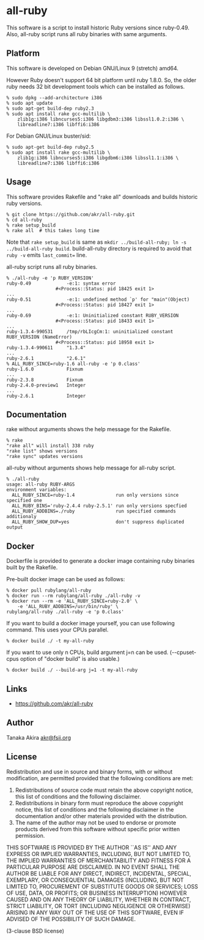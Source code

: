 # all-ruby

This software is a script to install historic Ruby versions since ruby-0.49.
Also, all-ruby script runs all ruby binaries with same arguments.

## Platform

This software is developed on Debian GNU/Linux 9 (stretch) amd64.

However Ruby doesn't support 64 bit platform until ruby 1.8.0.
So, the older ruby needs 32 bit development tools which can be
installed as follows.

    % sudo dpkg --add-architecture i386
    % sudo apt update
    % sudo apt-get build-dep ruby2.3
    % sudo apt install rake gcc-multilib \
        zlib1g:i386 libncurses5:i386 libgdbm3:i386 libssl1.0.2:i386 \
        libreadline7:i386 libffi6:i386

For Debian GNU/Linux buster/sid:

    % sudo apt-get build-dep ruby2.5
    % sudo apt install rake gcc-multilib \
        zlib1g:i386 libncurses5:i386 libgdbm6:i386 libssl1.1:i386 \
        libreadline7:i386 libffi6:i386

## Usage

This software provides Rakefile and "rake all" downloads and builds
historic ruby versions.

    % git clone https://github.com/akr/all-ruby.git
    % cd all-ruby
    % rake setup_build
    % rake all  # this takes long time

Note that `rake setup_build` is same as
`mkdir ../build-all-ruby; ln -s ../build-all-ruby build`.
build-all-ruby directory is required to avoid that
`ruby -v` emits `last_commit=` line.

all-ruby script runs all ruby binaries.

    % ./all-ruby -e 'p RUBY_VERSION'
    ruby-0.49             -e:1: syntax error
                      #<Process::Status: pid 18425 exit 1>
    ...
    ruby-0.51             -e:1: undefined method `p' for "main"(Object)
                      #<Process::Status: pid 18427 exit 1>
    ...
    ruby-0.69             -e:1: Uninitialized constant RUBY_VERSION
                      #<Process::Status: pid 18433 exit 1>
    ...
    ruby-1.3.4-990531     /tmp/rbLIcgCm:1: uninitialized constant RUBY_VERSION (NameError)
                      #<Process::Status: pid 18958 exit 1>
    ruby-1.3.4-990611     "1.3.4"
    ...
    ruby-2.6.1            "2.6.1"
    % ALL_RUBY_SINCE=ruby-1.6 all-ruby -e 'p 0.class'
    ruby-1.6.0            Fixnum
    ...
    ruby-2.3.8            Fixnum
    ruby-2.4.0-preview1   Integer
    ...
    ruby-2.6.1            Integer

## Documentation

rake without arguments shows the help message for the Rakefile.

    % rake
    "rake all" will install 338 ruby
    "rake list" shows versions
    "rake sync" updates versions

all-ruby without arguments shows help message for all-ruby script.

    % ./all-ruby
    usage: all-ruby RUBY-ARGS
    environment variables:
      ALL_RUBY_SINCE=ruby-1.4               run only versions since specified one
      ALL_RUBY_BINS='ruby-2.4.4 ruby-2.5.1' run only versions specfied
      ALL_RUBY_ADDBINS=./ruby               run specified commands additionaly
      ALL_RUBY_SHOW_DUP=yes                 don't suppress duplicated output

## Docker

Dockerfile is provided to generate a docker image containing
ruby binaries built by the Rakefile.

Pre-built docker image can be used as follows:

    % docker pull rubylang/all-ruby
    % docker run --rm rubylang/all-ruby ./all-ruby -v
    % docker run --rm -e 'ALL_RUBY_SINCE=ruby-2.0' \
        -e 'ALL_RUBY_ADDBINS=/usr/bin/ruby' \
	rubylang/all-ruby ./all-ruby -e 'p 0.class'

If you want to build a docker image yourself,
you can use following command.
This uses your CPUs parallel.

    % docker build ./ -t my-all-ruby

If you want to use only n CPUs, build argument j=n can be used.
(--cpuset-cpus option of "docker build" is also usable.)

    % docker build ./ --build-arg j=1 -t my-all-ruby

## Links

- https://github.com/akr/all-ruby

## Author

Tanaka Akira
akr@fsij.org

## License

Redistribution and use in source and binary forms, with or without
modification, are permitted provided that the following conditions
are met:

 1. Redistributions of source code must retain the above copyright
    notice, this list of conditions and the following disclaimer.
 2. Redistributions in binary form must reproduce the above
    copyright notice, this list of conditions and the following
    disclaimer in the documentation and/or other materials provided
    with the distribution.
 3. The name of the author may not be used to endorse or promote
    products derived from this software without specific prior
    written permission.

THIS SOFTWARE IS PROVIDED BY THE AUTHOR ``AS IS'' AND ANY EXPRESS
OR IMPLIED WARRANTIES, INCLUDING, BUT NOT LIMITED TO, THE IMPLIED
WARRANTIES OF MERCHANTABILITY AND FITNESS FOR A PARTICULAR PURPOSE
ARE DISCLAIMED. IN NO EVENT SHALL THE AUTHOR BE LIABLE FOR ANY
DIRECT, INDIRECT, INCIDENTAL, SPECIAL, EXEMPLARY, OR CONSEQUENTIAL
DAMAGES (INCLUDING, BUT NOT LIMITED TO, PROCUREMENT OF SUBSTITUTE
GOODS OR SERVICES; LOSS OF USE, DATA, OR PROFITS; OR BUSINESS
INTERRUPTION) HOWEVER CAUSED AND ON ANY THEORY OF LIABILITY,
WHETHER IN CONTRACT, STRICT LIABILITY, OR TORT (INCLUDING NEGLIGENCE
OR OTHERWISE) ARISING IN ANY WAY OUT OF THE USE OF THIS SOFTWARE,
EVEN IF ADVISED OF THE POSSIBILITY OF SUCH DAMAGE.

(3-clause BSD license)
